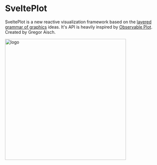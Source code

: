 # SveltePlot

SveltePlot is a new reactive visualization framework based on the [layered grammar of graphics](https://vita.had.co.nz/papers/layered-grammar.html) ideas. It's API is heavily inspired by [Observable Plot](https://github.com/observablehq/plot). Created by Gregor Aisch.

<img src="static/logo.png" alt="logo" width="400" />
